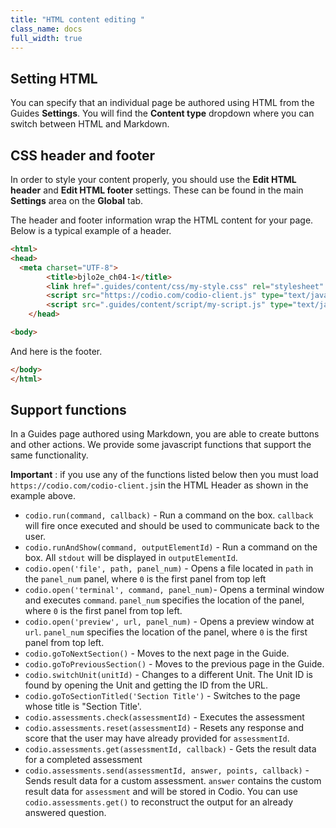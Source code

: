 ```yaml
---
title: "HTML content editing "
class_name: docs
full_width: true
---
```


## Setting HTML
You can specify that an individual page be authored using HTML from the Guides **Settings**. You will find the **Content type** dropdown where you can switch between HTML and Markdown.

## CSS header and footer
In order to style your content properly, you should use the **Edit HTML header** and **Edit HTML footer** settings. These can be found in the main **Settings** area on the **Global** tab.

The header and footer information wrap the HTML content for your page. Below is a typical example of a header.

```html
<html>  
<head>
  <meta charset="UTF-8">
		<title>bjlo2e_ch04-1</title>
		<link href=".guides/content/css/my-style.css" rel="stylesheet" type="text/css" />    
		<script src="https://codio.com/codio-client.js" type="text/javascript"></script>
		<script src=".guides/content/script/my-script.js" type="text/javascript"></script>
	</head>

<body>
```

And here is the footer.

```html
</body>
</html>
```

## Support functions
In a Guides page authored using Markdown, you are able to create buttons and other actions. We provide some javascript functions that support the same functionality.

**Important** : if you use any of the functions listed below then you must load `https://codio.com/codio-client.js`in the HTML Header as shown in the example above.


- `codio.run(command, callback)` - Run a command on the box. `callback` will fire once executed and should be used to communicate back to the user. 
- `codio.runAndShow(command, outputElementId)` - Run a command on the box. All `stdout` will be displayed in `outputElementId`.  
- `codio.open('file', path, panel_num)` - Opens a file located in `path` in the `panel_num` panel, where `0` is the first panel from top left 
- `codio.open('terminal', command, panel_num)`-  Opens a terminal window and executes `command`. `panel_num` specifies the location of the panel, where `0` is the first panel from top left. 
- `codio.open('preview', url, panel_num)` - Opens a preview window at `url`. `panel_num` specifies the location of the panel, where `0` is the first panel from top left. 
- `codio.goToNextSection()` - Moves to the next page in the Guide. 
- `codio.goToPreviousSection()` - Moves to the previous page in the Guide. 
- `codio.switchUnit(unitId)` - Changes to a different Unit. The Unit ID is found by opening the Unit and getting the ID from the URL. 
- `codio.goToSectionTitled('Section Title')` - Switches to the page whose title is "Section Title'. 
- `codio.assessments.check(assessmentId)` - Executes the assessment 
- `codio.assessments.reset(assessmentId)` - Resets any response and score that the user may have already provided for `assessmentId`. 
- `codio.assessments.get(assessmentId, callback)` - Gets the result data for a completed assessment 
- `codio.assessments.send(assessmentId, answer, points, callback)` - Sends result data for a custom assessment. `answer` contains the custom result data for `assessment` and will be stored in Codio. You can use `codio.assessments.get()` to reconstruct the output for an already answered question. 
